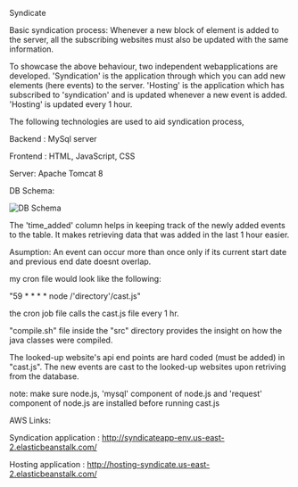 Syndicate

Basic syndication process: Whenever a new block of element is added to the server, all the subscribing websites must also be updated with the same information.

To showcase the above behaviour, two independent webapplications are developed. 'Syndication' is the application through which you can add new elements (here events) to the server. 'Hosting' is the application which has subscribed to 'syndication' and is updated whenever a new event is added. 'Hosting' is updated every 1 hour.

The following technologies are used to aid syndication process,

Backend : MySql server

Frontend : HTML, JavaScript, CSS

Server: Apache Tomcat 8

DB Schema: 

![DB Schema](https://i.imgur.com/k92KVw8.png "DB Schema")

The 'time_added' column helps in keeping track of the newly added events to the table. It makes retrieving data that was added in the last 1 hour easier.

Asumption: An event can occur more than once only if its current start date and previous end date doesnt overlap.

my cron file would look like the following:

"59 * * * * node /'directory'/cast.js"
  
the cron job file calls the cast.js file every 1 hr.

"compile.sh" file inside the "src" directory provides the insight on how the java classes were compiled.

The looked-up website's api end points are hard coded (must be added) in "cast.js". The new events are cast to the looked-up websites upon retriving from the database.

note: make sure node.js, 'mysql' component of node.js and 'request' component of node.js are installed before running cast.js

AWS Links:

Syndication application : http://syndicateapp-env.us-east-2.elasticbeanstalk.com/

Hosting application : http://hosting-syndicate.us-east-2.elasticbeanstalk.com/
